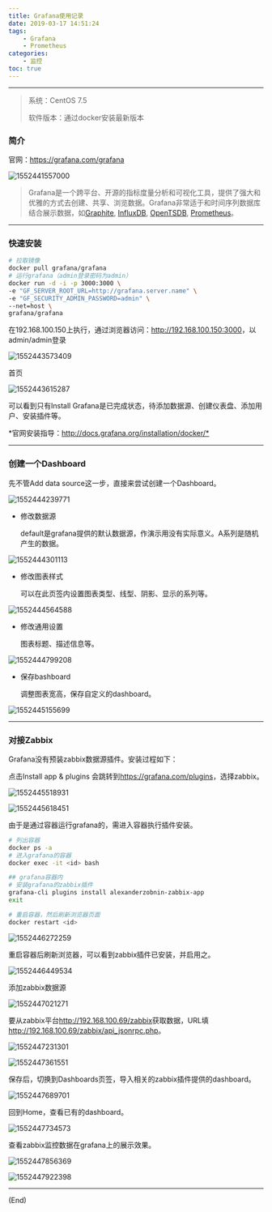 ```yaml
---
title: Grafana使用记录
date: 2019-03-17 14:51:24
tags:
    - Grafana
    - Prometheus
categories:
    - 监控
toc: true
---
```




---

> 系统：CentOS 7.5
>
> 软件版本：通过docker安装最新版本

<!-- more -->



### 简介

官网：<https://grafana.com/grafana>

![1552441557000](../../../assets/images2019/grafana-intro.assets/1552441557000.png)



> Grafana是一个跨平台、开源的指标度量分析和可视化工具，提供了强大和优雅的方式去创建、共享、浏览数据。Grafana非常适于和时间序列数据库结合展示数据，如[Graphite](http://docs.grafana.org/features/datasources/graphite/), [InfluxDB](http://docs.grafana.org/features/datasources/influxdb/), [OpenTSDB](http://docs.grafana.org/features/datasources/opentsdb/), [Prometheus](http://docs.grafana.org/features/datasources/prometheus/)。



---

### 快速安装

```sh
# 拉取镜像
docker pull grafana/grafana
# 运行grafana（admin登录密码为admin）
docker run -d -i -p 3000:3000 \
-e "GF_SERVER_ROOT_URL=http://grafana.server.name" \
-e "GF_SECURITY_ADMIN_PASSWORD=admin" \
--net=host \
grafana/grafana
```



在192.168.100.150上执行，通过浏览器访问：<http://192.168.100.150:3000>，以admin/admin登录

![1552443573409](../../../assets/images2019/grafana-intro.assets/1552443573409.png)



首页

![1552443615287](../../../assets/images2019/grafana-intro.assets/1552443615287.png)



可以看到只有Install Grafana是已完成状态，待添加数据源、创建仪表盘、添加用户、安装插件等。

*官网安装指导：<http://docs.grafana.org/installation/docker/*>



---

### 创建一个Dashboard

先不管Add data source这一步，直接来尝试创建一个Dashboard。

![1552444239771](../../../assets/images2019/grafana-intro.assets/1552444239771.png)



- 修改数据源

  default是grafana提供的默认数据源，作演示用没有实际意义。A系列是随机产生的数据。

![1552444301113](../../../assets/images2019/grafana-intro.assets/1552444301113.png)



- 修改图表样式

  可以在此页签内设置图表类型、线型、阴影、显示的系列等。

![1552444564588](../../../assets/images2019/grafana-intro.assets/1552444564588.png)



- 修改通用设置

  图表标题、描述信息等。

![1552444799208](../../../assets/images2019/grafana-intro.assets/1552444799208.png)



- 保存bashboard

  调整图表宽高，保存自定义的dashboard。

![1552445155699](../../../assets/images2019/grafana-intro.assets/1552445155699.png)



---

### 对接Zabbix

Grafana没有预装zabbix数据源插件。安装过程如下：

点击Install app & plugins 会跳转到<https://grafana.com/plugins>，选择zabbix。

![1552445518931](../../../assets/images2019/grafana-intro.assets/1552445518931.png)



![1552445618451](../../../assets/images2019/grafana-intro.assets/1552445618451.png)



由于是通过容器运行grafana的，需进入容器执行插件安装。

```sh
# 列出容器
docker ps -a
# 进入grafana的容器
docker exec -it <id> bash

## grafana容器内
# 安装grafana的zabbix插件
grafana-cli plugins install alexanderzobnin-zabbix-app
exit

# 重启容器，然后刷新浏览器页面
docker restart <id>
```



![1552446272259](../../../assets/images2019/grafana-intro.assets/1552446272259.png)



重启容器后刷新浏览器，可以看到zabbix插件已安装，并启用之。

![1552446449534](../../../assets/images2019/grafana-intro.assets/1552446449534.png)



添加zabbix数据源

![1552447021271](../../../assets/images2019/grafana-intro.assets/1552447021271.png)



要从zabbix平台<http://192.168.100.69/zabbix>获取数据，URL填<http://192.168.100.69/zabbix/api_jsonrpc.php>。

![1552447231301](../../../assets/images2019/grafana-intro.assets/1552447231301.png)

![1552447361551](../../../assets/images2019/grafana-intro.assets/1552447361551.png)



保存后，切换到Dashboards页签，导入相关的zabbix插件提供的dashboard。

![1552447689701](../../../assets/images2019/grafana-intro.assets/1552447689701.png)



回到Home，查看已有的dashboard。

![1552447734573](../../../assets/images2019/grafana-intro.assets/1552447734573.png)



查看zabbix监控数据在grafana上的展示效果。

![1552447856369](../../../assets/images2019/grafana-intro.assets/1552447856369.png)



![1552447922398](../../../assets/images2019/grafana-intro.assets/1552447922398.png)



---

(End)